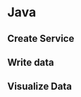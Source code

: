 # Java

## Create Service
<!--@include: ./create-service.md-->

## Write data
<!--@include: ./quick-start/java.md-->

## Visualize Data
<!--@include: ./visualize-data.md-->
